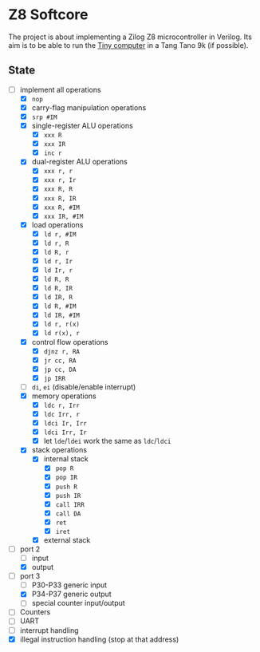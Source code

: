 # Z8 Softcore

The project is about implementing a Zilog Z8 microcontroller in Verilog.
Its aim is to be able to run the [Tiny computer](https://hc-ddr.hucki.net/wiki/doku.php/tiny) in a Tang Tano 9k (if possible).

## State

- [ ] implement all operations
  - [x] `nop`
  - [x] carry-flag manipulation operations
  - [x] `srp #IM`
  - [x] single-register ALU operations
    - [x] `xxx R`
    - [x] `xxx IR`
    - [x] `inc r`
  - [x] dual-register ALU operations
    - [x] `xxx r, r`
    - [x] `xxx r, Ir`
    - [x] `xxx R, R`
    - [x] `xxx R, IR`
    - [x] `xxx R, #IM`
    - [x] `xxx IR, #IM`
  - [x] load operations
    - [x] `ld r, #IM`
    - [x] `ld r, R`
    - [x] `ld R, r`
    - [x] `ld r, Ir`
    - [x] `ld Ir, r`
    - [x] `ld R, R`
    - [x] `ld R, IR`
    - [x] `ld IR, R`
    - [x] `ld R, #IM`
    - [x] `ld IR, #IM`
    - [x] `ld r, r(x)`
    - [x] `ld r(x), r`
  - [x] control flow operations
    - [x] `djnz r, RA`
    - [x] `jr cc, RA`
    - [x] `jp cc, DA`
    - [x] `jp IRR`
  - [ ] `di`, `ei` (disable/enable interrupt)
  - [x] memory operations
    - [x] `ldc r, Irr`
    - [x] `ldc Irr, r`
    - [x] `ldci Ir, Irr`
    - [x] `ldci Irr, Ir`
    - [x] let `lde`/`ldei` work the same as `ldc`/`ldci`
  - [x] stack operations
    - [x] internal stack
      - [x] `pop R`
      - [x] `pop IR`
      - [x] `push R`
      - [x] `push IR`
      - [x] `call IRR`
      - [x] `call DA`
      - [x] `ret`
      - [x] `iret`
    - [x] external stack
- [ ] port 2
  - [ ] input
  - [x] output
- [ ] port 3
  - [ ] P30-P33 generic input
  - [x] P34-P37 generic output
  - [ ] special counter input/output
- [ ] Counters
- [ ] UART
- [ ] interrupt handling
- [x] illegal instruction handling (stop at that address)
